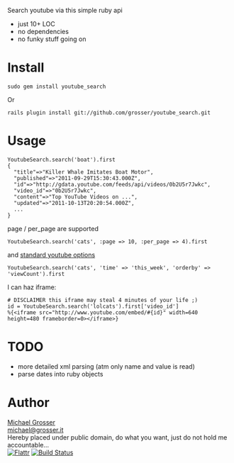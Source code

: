 Search youtube via this simple ruby api

 - just 10+ LOC
 - no dependencies
 - no funky stuff going on

Install
=======
    sudo gem install youtube_search
Or

    rails plugin install git://github.com/grosser/youtube_search.git


Usage
=====
    YoutubeSearch.search('boat').first
    {
      "title"=>"Killer Whale Imitates Boat Motor",
      "published"=>"2011-09-29T15:30:43.000Z",
      "id"=>"http://gdata.youtube.com/feeds/api/videos/0b2U5r7Jwkc",
      "video_id"=>"0b2U5r7Jwkc",
      "content"=>"Top YouTube Videos on ...",
      "updated"=>"2011-10-13T20:20:54.000Z",
      ...
    }

page / per_page are supported

    YoutubeSearch.search('cats', :page => 10, :per_page => 4).first

and [standard youtube options](http://code.google.com/apis/youtube/2.0/developers_guide_protocol.html#Standard_parameters)

    YoutubeSearch.search('cats', 'time' => 'this_week', 'orderby' => 'viewCount').first

I can haz iframe:

    # DISCLAIMER this iframe may steal 4 minutes of your life ;)
    id = YoutubeSearch.search('lolcats').first['video_id']
    %{<iframe src="http://www.youtube.com/embed/#{id}" width=640 height=480 frameborder=0></iframe>}

TODO
====
 - more detailed xml parsing (atm only name and value is read)
 - parse dates into ruby objects


Author
======
[Michael Grosser](http://grosser.it)<br/>
michael@grosser.it<br/>
Hereby placed under public domain, do what you want, just do not hold me accountable...<br/>
[![Flattr](http://api.flattr.com/button/flattr-badge-large.png)](https://flattr.com/submit/auto?user_id=grosser&url=https://github.com/grosser/youtube_search&title=youtube_search&language=en_US&tags=github&category=software)
[![Build Status](https://secure.travis-ci.org/grosser/youtube_search.png)](http://travis-ci.org/grosser/youtube_search)
